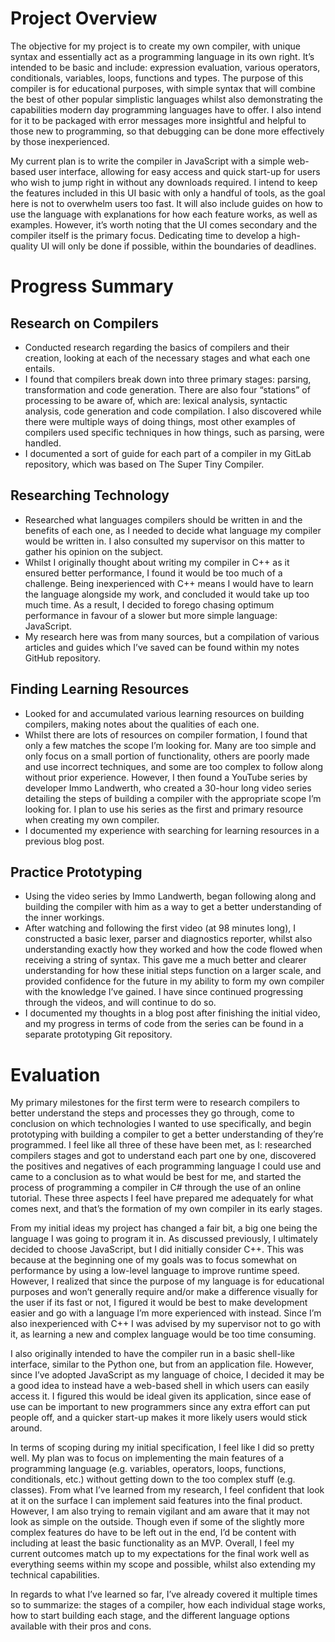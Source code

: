 # Project Overview
The objective for my project is to create my own compiler, with unique syntax and essentially act as a programming language in its own right. It’s intended to be basic and include: expression evaluation, various operators, conditionals, variables, loops, functions and types. The purpose of this compiler is for educational purposes, with simple syntax that will combine the best of other popular simplistic languages whilst also demonstrating the capabilities modern day programming languages have to offer. I also intend for it to be packaged with error messages more insightful and helpful to those new to programming, so that debugging can be done more effectively by those inexperienced.

My current plan is to write the compiler in JavaScript with a simple web-based user interface, allowing for easy access and quick start-up for users who wish to jump right in without any downloads required. I intend to keep the features included in this UI basic with only a handful of tools, as the goal here is not to overwhelm users too fast. It will also include guides on how to use the language with explanations for how each feature works, as well as examples. However, it’s worth noting that the UI comes secondary and the compiler itself is the primary focus. Dedicating time to develop a high-quality UI will only be done if possible, within the boundaries of deadlines.


# Progress Summary
## Research on Compilers
- Conducted research regarding the basics of compilers and their creation, looking at each of the necessary stages and what each one entails.
- I found that compilers break down into three primary stages: parsing, transformation and code generation. There are also four “stations” of processing to be aware of, which are: lexical analysis, syntactic analysis, code generation and code compilation. I also discovered while there were multiple ways of doing things, most other examples of compilers used specific techniques in how things, such as parsing, were handled.
- I documented a sort of guide for each part of a compiler in my GitLab repository, which was based on The Super Tiny Compiler.

## Researching Technology
- Researched what languages compilers should be written in and the benefits of each one, as I needed to decide what language my compiler would be written in. I also consulted my supervisor on this matter to gather his opinion on the subject.
- Whilst I originally thought about writing my compiler in C++ as it ensured better performance, I found it would be too much of a challenge. Being inexperienced with C++ means I would have to learn the language alongside my work, and concluded it would take up too much time. As a result, I decided to forego chasing optimum performance in favour of a slower but more simple language: JavaScript.
- My research here was from many sources, but a compilation of various articles and guides which I’ve saved can be found within my notes GitHub repository.

## Finding Learning Resources
- Looked for and accumulated various learning resources on building compilers, making notes about the qualities of each one.
- Whilst there are lots of resources on compiler formation, I found that only a few matches the scope I’m looking for. Many are too simple and only focus on a small portion of functionality, others are poorly made and use incorrect techniques, and some are too complex to follow along without prior experience. However, I then found a YouTube series by developer Immo Landwerth, who created a 30-hour long video series detailing the steps of building a compiler with the appropriate scope I’m looking for. I plan to use his series as the first and primary resource when creating my own compiler.
- I documented my experience with searching for learning resources in a previous blog post.

## Practice Prototyping
- Using the video series by Immo Landwerth, began following along and building the compiler with him as a way to get a better understanding of the inner workings.
- After watching and following the first video (at 98 minutes long), I constructed a basic lexer, parser and diagnostics reporter, whilst also understanding exactly how they worked and how the code flowed when receiving a string of syntax. This gave me a much better and clearer understanding for how these initial steps function on a larger scale, and provided confidence for the future in my ability to form my own compiler with the knowledge I’ve gained. I have since continued progressing through the videos, and will continue to do so.
- I documented my thoughts in a blog post after finishing the initial video, and my progress in terms of code from the series can be found in a separate prototyping Git repository.

# Evaluation
My primary milestones for the first term were to research compilers to better understand the steps and processes they go through, come to conclusion on which technologies I wanted to use specifically, and begin prototyping with building a compiler to get a better understanding of they’re programmed. I feel like all three of these have been met, as I: researched compilers stages and got to understand each part one by one, discovered the positives and negatives of each programming language I could use and came to a conclusion as to what would be best for me, and started the process of programming a compiler in C# through the use of an online tutorial. These three aspects I feel have prepared me adequately for what comes next, and that’s the formation of my own compiler in its early stages.

From my initial ideas my project has changed a fair bit, a big one being the language I was going to program it in. As discussed previously, I ultimately decided to choose JavaScript, but I did initially consider C++. This was because at the beginning one of my goals was to focus somewhat on performance by using a low-level language to improve runtime speed. However, I realized that since the purpose of my language is for educational purposes and won’t generally require and/or make a difference visually for the user if its fast or not, I figured it would be best to make development easier and go with a language I’m more experienced with instead. Since I’m also inexperienced with C++ I was advised by my supervisor not to go with it, as learning a new and complex language would be too time consuming.

I also originally intended to have the compiler run in a basic shell-like interface, similar to the Python one, but from an application file. However, since I’ve adopted JavaScript as my language of choice, I decided it may be a good idea to instead have a web-based shell in which users can easily access it. I figured this would be ideal given its application, since ease of use can be important to new programmers since any extra effort can put people off, and a quicker start-up makes it more likely users would stick around.

In terms of scoping during my initial specification, I feel like I did so pretty well. My plan was to focus on implementing the main features of a programming language (e.g. variables, operators, loops, functions, conditionals, etc.) without getting down to the too complex stuff (e.g. classes). From what I’ve learned from my research, I feel confident that look at it on the surface I can implement said features into the final product. However, I am also trying to remain vigilant and am aware that it may not look as simple on the outside. Though even if some of the slightly more complex features do have to be left out in the end, I’d be content with including at least the basic functionality as an MVP. Overall, I feel my current outcomes match up to my expectations for the final work well as everything seems within my scope and possible, whilst also extending my technical capabilities.

In regards to what I’ve learned so far, I’ve already covered it multiple times so to summarize: the stages of a compiler, how each individual stage works, how to start building each stage, and the different language options available with their pros and cons.
